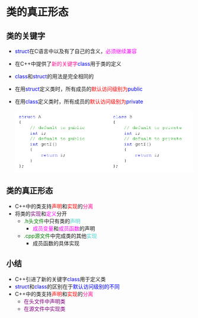 # 类的真正形态
## 类的关键字
- <font color=blue>struct</font>在C语言中以及有了自己的含义，<font color=Fuchsia>必须继续兼容</font>
- 在C++中提供了<font color=DeepPink>新的关键字</font><font color=blue>class</font>用于类的定义
- <font color=blue>class</font>和<font color=blue>struct</font>的用法是完全相同的
- 在用<font color=blue>struct</font>定义类时，所有成员的<font color=red>默认访问级别为</font><font color=blue>public</font>
- 在用<font color=blue>class</font>定义类时，所有成员的<font color=red>默认访问级别为</font><font color=blue>private</font>
  
  ![Alt text](image.png)

## 类的真正形态
- C++中的类支持<font color=red>声明</font>和<font color=red>实现</font>的<font color=DeepPink>分离</font>
- 将类的<font color=purple>实现</font>和<font color=Fuchsia>定义</font>分开
  - <font color=green>.h头文件</font>中只有类的<font color=MediumTurquoise>声明</font>
    - <font color=Fuchsia>成员变量</font>和<font color=Fuchsia>成员函数</font>的声明
  - <font color=green>.cpp源文件</font>中完成类的其他<font color=MediumTurquoise>实现</font>
    - 成员函数的具体实现
  
## 小结
- C++引进了新的关键字<font color=blue>class</font>用于定义类
- <font color=blue>struct</font>和<font color=blue>class</font>的区别在于<font color=blue>默认访问级别的不同</font>
- C++中的类支持<font color=red>声明</font>和<font color=red>实现</font>的<font color=DeepPink>分离</font>
  - <font color=purple>在头文件中声明类</font>
  - <font color=purple>在源文件中实现类</font>